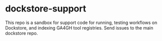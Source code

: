 # dockstore-support

This repo is a sandbox for support code for running, testing workflows on Dockstore, and indexing GA4GH tool registries. 
Send issues to the main dockstore repo.
